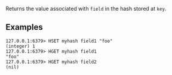 Returns the value associated with `field` in the hash stored at `key`.

## Examples

```
127.0.0.1:6379> HSET myhash field1 "foo"
(integer) 1
127.0.0.1:6379> HGET myhash field1
"foo"
127.0.0.1:6379> HGET myhash field2
(nil)
```
